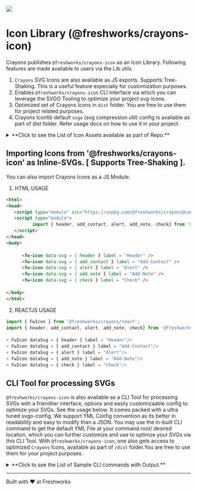[![](https://data.jsdelivr.com/v1/package/npm/@freshworks/crayons-icon/badge)](https://www.jsdelivr.com/package/npm/@freshworks/crayons-icon)
# Icon Library (@freshworks/crayons-icon)

Crayons publishes `@freshworks/crayons-icon` as an Icon Library. Following features are made available to users via the Lib utils.

1. `Crayons` SVG Icons are also available as JS exports. Supports Tree-Shaking. This is a useful feature especially for customization purposes.
2. Enables `@freshworks/crayons-icon` CLI Interface via which you can leverage the SVGO Tooling to optimize your project svg-icons.
3. Optimized set of Crayons Icons in `dist` folder. You are free to use them for project related purposes.
4. Crayons Iconlib default `svgo` (svg compression util) config is available as part of dist folder. Refer usage docs on how to use it in your project.

<details> 
  <summary>**Click to see the List of Icon Assets available as part of Repo.**</summary>
   [<img alt="Crayons Icon Assets" width="100%" src="docs/crayons-icon-cli/crayons-icon-assets.jpg" />]()
</details>

## Importing Icons from '@freshworks/crayons-icon' as Inline-SVGs. [ Supports Tree-Shaking ].

You can also import Crayons Icons as a JS Module.

1. HTML USAGE

```html
<html>
<head>
   <script type="module" src="https://unpkg.com/@freshworks/crayons@canary/dist/crayons/crayons.esm.js" ></script>
   <script type="module">
          import { header, add_contact, alert, add_note, check} from '@freshworks/crayons-icon';
   </script>
</head>   
<body>
      
      <fw-icon data-svg = { header } label = "Header" />
      <fw-icon data-svg = { add_contact } label = "Add-Contact" />
      <fw-icon data-svg = { alert } label = "Alert" />
      <fw-icon data-svg = { add_note } label = "Add-Note" />
      <fw-icon data-svg = { check } label = "Check" />

</body>
</html>
```

2. REACTJS USAGE

```js
import { FwIcon } from '@freshworks/crayons/react'; 
import { header, add_contact, alert, add_note, check} from '@freshworks/crayons-icon';

< FwIcon dataSvg = { header } label = "Header"/>
< FwIcon dataSvg = { add_contact } label = "Add-Contact"/>
< FwIcon dataSvg = { alert } label = "Alert"/>
< FwIcon dataSvg = { add_note } label = "Add-Note"/>
< FwIcon dataSvg = { check } label = "Check"/>

```

## CLI Tool for processing SVGs

`@freshworks/crayons-icon` is also available as a CLI Tool for processing SVGs with a friendlier interface, options and easily customizaable config to optimize your SVGs. See the usage below. 
It comes packed with a ultra tuned svgo-config. We support YML Config convention as its better in readability and easy to modify than a JSON. You may use the in-built CLI command to get the default YML File at your command root/ desired location, which you can further customize and use to optimze your SVGs via this CLI Tool. With `@freshworks/crayons-icon`, one also gets access to optimized `Crayons` Icons, available as part of `/dist` folder.You are free to use them for your project purposes.

<details> 
  <summary>**Click to see the List of Sample CLI commands with Output.**</summary>
  [<img alt="Crayons Icon Assets" width="100%" src="docs/crayons-icon-cli/crayons-icon-cli-usage.jpg" />]()
</details>

----------------------------------------------

Built with ❤ at Freshworks
